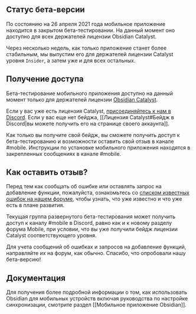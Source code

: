 ## Статус бета-версии

По состоянию на 26 апреля 2021 года мобильное приложение находится в закрытом бета-тестировании. На данный момент оно доступно для всех держателей лицензии Obsidian Catalyst.

Через несколько недель, как только приложение станет более стабильным, мы выпустим его для держателей лицензии Catalyst уровня `Insider`, а затем уже и для всех остальных.

## Получение доступа

Бета-тестирование мобильного приложения доступно на данный момент только для держателей лицензии [Obsidian Catalyst](https://obsidian.md/pricing).

Если у вас уже есть лицензия Catalyst, [присоединяйтесь к нам в Discord](https://discord.gg/veuWUTm). Если у вас еще нет бейджа, [[Лицензия Catalyst#Бейдж в Discord|вы можете получить его на странице своего аккаунта]].

Как только вы получите свой бейдж, вы сможете получить доступ к бета-тестированию и возможности оставить свой отзыв в канале \#mobile. Инструкции по установке мобильного приложения находятся в закрепленных сообщениях в канале \#mobile.

## Как оставить отзыв?

Перед тем как сообщать об ошибке или оставлять запрос на добавление функции, пожалуйста, ознакомьтесь со [списком известных ошибок на нашем форуме](https://forum.obsidian.md/t/list-of-known-issues/14286), чтобы узнать, что уже известно и что уже есть в плане развития.

Текущая группа развернутого бета-тестирования может получить доступ к каналу \#mobile в Discord, равно как и к новому разделу форума Mobile, при условии, что вы уже получили бейдж лицензии Catalyst соответствующего уровня.

Для учета сообщений об ошибках и запросов на добавление функций, направляйте их на форум, как обычно. Спасибо, что опробовали нашу бета-версию!

## Документация

Для получения более подробной информации о том, как использовать Obsidian для мобильных устройств включая руководства по настройке синхронизации, смотрите раздел [[Мобильное приложение Obsidian]].